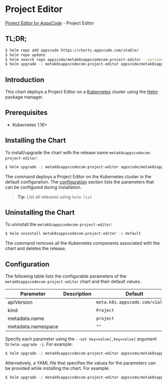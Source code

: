 # Project Editor

[Project Editor by AppsCode](https://byte.builders) - Project Editor

## TL;DR;

```bash
$ helm repo add appscode https://charts.appscode.com/stable/
$ helm repo update
$ helm search repo appscode/metak8sappscodecom-project-editor --version=v0.24.0
$ helm upgrade -i metak8sappscodecom-project-editor appscode/metak8sappscodecom-project-editor -n default --create-namespace --version=v0.24.0
```

## Introduction

This chart deploys a Project Editor on a [Kubernetes](http://kubernetes.io) cluster using the [Helm](https://helm.sh) package manager.

## Prerequisites

- Kubernetes 1.16+

## Installing the Chart

To install/upgrade the chart with the release name `metak8sappscodecom-project-editor`:

```bash
$ helm upgrade -i metak8sappscodecom-project-editor appscode/metak8sappscodecom-project-editor -n default --create-namespace --version=v0.24.0
```

The command deploys a Project Editor on the Kubernetes cluster in the default configuration. The [configuration](#configuration) section lists the parameters that can be configured during installation.

> **Tip**: List all releases using `helm list`

## Uninstalling the Chart

To uninstall the `metak8sappscodecom-project-editor`:

```bash
$ helm uninstall metak8sappscodecom-project-editor -n default
```

The command removes all the Kubernetes components associated with the chart and deletes the release.

## Configuration

The following table lists the configurable parameters of the `metak8sappscodecom-project-editor` chart and their default values.

|     Parameter      | Description |                   Default                   |
|--------------------|-------------|---------------------------------------------|
| apiVersion         |             | <code>meta.k8s.appscode.com/v1alpha1</code> |
| kind               |             | <code>Project</code>                        |
| metadata.name      |             | <code>project</code>                        |
| metadata.namespace |             | <code>""</code>                             |


Specify each parameter using the `--set key=value[,key=value]` argument to `helm upgrade -i`. For example:

```bash
$ helm upgrade -i metak8sappscodecom-project-editor appscode/metak8sappscodecom-project-editor -n default --create-namespace --version=v0.24.0 --set apiVersion=meta.k8s.appscode.com/v1alpha1
```

Alternatively, a YAML file that specifies the values for the parameters can be provided while
installing the chart. For example:

```bash
$ helm upgrade -i metak8sappscodecom-project-editor appscode/metak8sappscodecom-project-editor -n default --create-namespace --version=v0.24.0 --values values.yaml
```
